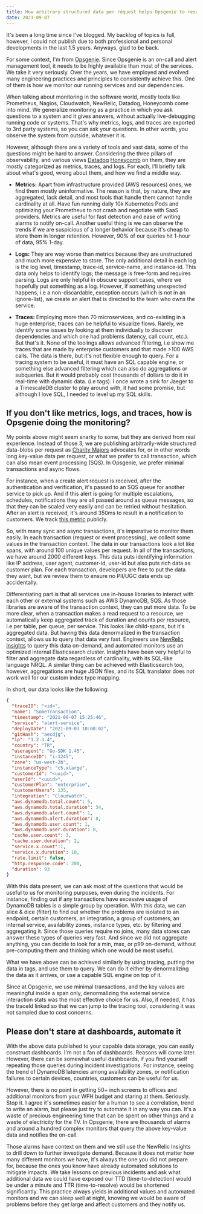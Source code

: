 ```yaml
---
title: How arbitrary structured data per request helps Opsgenie to resolve and prevent incidents
date: 2021-09-07
--- 
```


It's been a long time since I've blogged. My backlog of topics is full, however, I could not publish due to both professional and personal developments in the last 1.5 years. Anyways, glad to be back.

For some context, I'm from [Opsgenie](https://www.atlassian.com/software/opsgenie). Since Opsgenie is an on-call and alert management tool, it needs to be highly available than most of the services. We take it very seriously. Over the years, we have employed and evolved many engineering practices and principles to consistently achieve this. One of them is how we monitor our running services and our dependencies.

When talking about monitoring in the software world, mostly tools like Prometheus, Nagios, Cloudwatch, NewRelic, Datadog, Honeycomb come into mind. We generalize monitoring as a practice in which you ask questions to a system and it gives answers, without actually live-debugging running code or systems.  That's why metrics, logs, and traces are exported to 3rd party systems, so you can ask your questions. In other words, you observe the system from outside, whatever it is.

However, although there are a variety of tools and vast data, some of the questions might be hard to answer. Considering the three pillars of observability, and various views [Datadog](https://www.datadoghq.com/three-pillars-of-observability/) [Honeycomb](https://www.honeycomb.io/blog/they-arent-pillars-theyre-lenses/) on them, they are mostly categorized as metrics, traces, and logs. For each, I'll briefly talk about what's good, wrong about them, and how we find a middle way.

- **Metrics:** Apart from infrastructure provided (AWS resources) ones, we find them mostly uninformative. The reason is that, by nature, they are aggregated, lack detail, and most tools that handle them cannot handle cardinality at all. Have fun running daily 10k Kubernetes Pods and optimizing your Prometheus to not crash and negotiate with SaaS providers. Metrics are useful for fast detection and ease of writing alarms to notify on-call. Another useful thing is we can observe the trends if we are suspicious of a longer behavior because it's cheap to store them in longer retention. However, 90% of our queries hit 1-hour of data, 95% 1-day.

- **Logs:** They are way worse than metrics because they are unstructured and much more expensive to store.  The only additional detail in each log is the log level, timestamp, trace-id, service-name, and instance-id. This data only helps to identify logs; the message is free-form and requires parsing. Logs are only helpful in obscure support cases, where we hopefully put something as a log. However, if something unexpected happens, i.e a non-discardable, exception occurs (which is not in an ignore-list), we create an alert that is directed to the team who owns the service.
- **Traces:** Employing more than 70 microservices, and co-existing in a huge enterprise, traces can be helpful to visualize flows. Rarely, we identify some issues by looking at them individually to discover dependencies and which one had problems (latency, call count, etc.). But that's it. None of the toolings allows advanced filtering, i.e show me traces that are made by enterprise customers and that made >100 AWS calls. The data is there, but it's not flexible enough to query. For a tracing system to be useful, it must have an SQL capable engine, or something else advanced filtering which can also do aggregations or subqueries. But it would probably cost thousands of dollars to do it in real-time with dynamic data. (i.e tags). I once wrote a sink for Jaeger to a TimescaleDB cluster to play around with, it had some promise, but although I love SQL, I needed to level up my SQL skills.

## If you don't like metrics, logs, and traces, how is Opsgenie doing the monitoring?

My points above might seem snarky to some, but they are derived from real experience. Instead of those 3, we are publishing arbitrarily-wide structured data-blobs per request as [Charity Majors](https://twitter.com/mipsytipsy/status/1434985888920924160) advocates for, or in other words long key-value data per request, or what we prefer to call transaction, which can also mean event processing (SQS). In Opsgenie, we prefer minimal transactions and async flows. 

For instance, when a create alert request is received, after the authentication and verification, it's passed to an SQS queue for another service to pick up. And if this alert is going for multiple escalations, schedules, notifications they are all passed around as queue messages, so that they can be scaled very easily and can be retried without hesitation. After an alert is received, it's around 350ms to result in a notification to customers. We track [this metric](https://opsgenie.status.atlassian.com/) publicly. 

So, with many sync and async transactions, it's imperative to monitor them easily. In each transaction (request or event processing), we collect some values in the transaction context. The data in our transactions look a lot like spans, with around 100 unique values per request. In all of the transactions, we have around 2000 different keys. This data puts identifying information like IP address, user agent, customer-id, user-id but also puts rich data as customer plan. For each transaction, developers are free to put the data they want, but we review them to ensure no PII/UGC data ends up accidentally. 

Differentiating part is that all services use in-house libraries to interact with each other or external systems such as AWS DynamoDB, SQS. As those libraries are aware of the transaction context, they can put more data. To be more clear, when a transaction makes a read request to a resource, we automatically keep aggregated track of duration and counts per resource, i.e per table, per queue, per service. This looks like child-spans, but it's aggregated data. But having this data denormalized in the transaction context, allows us to query that data very fast. Engineers use [NewRelic Insights](https://newrelic.com/products/insights) to query this data on-demand, and automated monitors use an optimized internal Elasticsearch cluster. Insights have been very helpful to filter and aggregate data regardless of cardinality, with its SQL-like language NRQL. A similar thing can be achieved with Elasticsearch too, however, aggregations are huge JSON files, and its SQL translator does not work well for our custom index type mapping.

In short, our data looks like the following: 

```json
{
  "traceID": "<id>",
  "name": "SomeTransaction",
  "timestamp": "2021-09-07 15:25:46",
  "service": "alert-service",
  "deployDate": "2021-09-03 10:00:02",
  "gitHash": "aecdjg",
  "ip": "1.2.3.4",
  "country": "TR",
  "useragent": "Go-SDK 1.45",
  "instanceID": "i-1245",
  "zone": "us-west-2b",
  "instanceType": "c5.xlarge",
  "customerId": "<uuid>",
  "userId": "<uuid>",
  "customerPlan": "enterprise",
  "customerUsers": 135,
  "integration": "Cloudwatch",
  "aws.dynamodb.total.count": 5,
  "aws.dynamodb.total.duration": 34,
  "aws.dynamodb.alert.count": 1,
  "aws.dynamodb.alert.duration": 8,
  "aws.dynamodb.user.count": 1,
  "aws.dynamodb.user.duration": 8,
  "cache.user.count": 3,  
  "cache.user.duration": 2,
  "service.x.count":1,
  "service.x.duration": 10,
  "rate.limit": false,
  "http.response.code": 200,
  "duration": 93
}
```

With this data present, we can ask most of the questions that would be useful to us for monitoring purposes, even during the incidents. For instance, finding out if any transactions have excessive usage of DynamoDB tables is a simple group by operation. With this data, we can slice & dice (filter) to find out whether the problems are isolated to an endpoint, certain customers, an integration, a group of customers, an internal service, availability zones, instance types, etc. by filtering and aggregating it. Since those queries require no joins, many data stores can answer these types of queries very fast. And since we did not aggregate anything, you can decide to look for a min, max, or p99 on-demand, without pre-computing them and thinking which one would be most useful. 

What we have above can be achieved similarly by using tracing, putting the data in tags, and use them to query. We can do it either by denormalizing the data as it arrives, or use a capable SQL engine on top of it. 

Since at Opsgenie, we use minimal transactions, and the key values are meaningful inside a span only, denormalizing the external service interaction stats was the most effective choice for us. Also, if needed, it has the traceId linked so that we can jump to the tracing tool, considering it was not sampled due to cost concerns.

## Please don't stare at dashboards, automate it

With the above data published to your capable data storage, you can easily construct dashboards. I'm not a fan of dashboards. Reasons will come later. However, there can be somewhat useful dashboards, if you find yourself repeating those queries during incident investigations. For instance, seeing the trend of DynamoDB latencies among availability zones, or notification failures to certain devices, countries, customers can be useful for us. 

However, there is no point in getting 50+ inch screens to offices and additional monitors from your WFH budget and staring at them. Seriously. Stop it. I agree it's sometimes easier for a human to see a correlation, trend to write an alarm, but please just try to automate it in any way you can. It's a waste of precious engineering time that can be spent on other things and a waste of electricity for the TV. In Opsgenie, there are thousands of alarms and around a hundred complex monitors that query the above key-value data and notifies the on-call. 

Those alarms have context on them and we still use the NewRelic Insights to drill down to further investigate demand. Because it does not matter how many different monitors we have, it's always the one you did not prepare for, because the ones you know have already automated solutions to mitigate impacts. We take lessons on previous incidents and ask what additional data we could have exposed our TTD (time-to-detection) would be under a minute and TTR (time-to-resolve) would be shortened significantly. This practice always yields in additional values and automated monitors and we can sleep well at night, knowing we would be aware of problems before they get large and affect customers and they notify us.